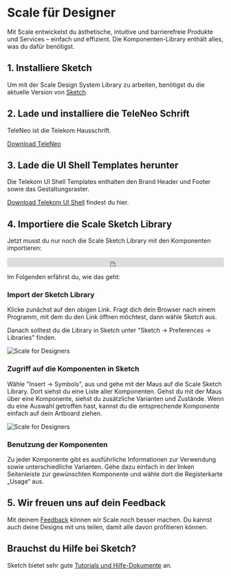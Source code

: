 # Scale für Designer

Mit Scale entwickelst du ästhetische, intuitive und barrierefreie Produkte und Services – einfach und effizient. Die Komponenten-Library enthält alles, was du dafür benötigst.

## 1. Installiere Sketch

Um mit der Scale Design System Library zu arbeiten, benötigst du die aktuelle Version von [Sketch](https://www.sketch.com/).

## 2. Lade und installiere die TeleNeo Schrift

TeleNeo ist die Telekom Hausschrift. 

[Download TeleNeo](https://www.brand-design.telekom.com/asset/font-0-teleneo/)

## 3. Lade die UI Shell Templates herunter

Die Telekom UI Shell Templates enthalten den Brand Header und Footer sowie das Gestaltungsraster. 

[Download Telekom UI Shell](https://www.brand-design.telekom.com/asset/web-component-kit-0-basis-design-brand-header-und-footer/) findest du hier.

## 4. Importiere die Scale Sketch Library

Jetzt musst du nur noch die Scale Sketch Library mit den Komponenten importieren:

<iframe src="https://www.brand-design.telekom.com/?tx_bdrss_sketchlibraryiframe[show]=1&no_cache=1"
name="SketchLibrary"
style="border: none;"
frameborder="0" marginheight="0px" marginwidth="0px" height="22px" width="100%">
</iframe>

Im Folgenden erfährst du, wie das geht:

### Import der Sketch Library

Klicke zunächst auf den obigen Link. Fragt dich dein Browser nach einem Programm, mit dem du den Link öffnen möchtest, dann wähle Sketch aus.

Danach solltest du die Library in Sketch unter "Sketch → Preferences → Libraries" finden.

![Scale for Designers](assets/1_setup/2_scale-for-designers/preferences.png)

### Zugriff auf die Komponenten in Sketch

Wähle "Insert → Symbols", aus und gehe mit der Maus auf die Scale Sketch Library. Dort siehst du eine Liste aller Komponenten. Gehst du mit der Maus über eine Komponente, siehst du zusätzliche Varianten und Zustände. Wenn du eine Auswahl getroffen hast, kannst du die entsprechende Komponente einfach auf dein Artboard ziehen.

![Scale for Designers](assets/1_setup/2_scale-for-designers/insert.png)

### Benutzung der Komponenten

Zu jeder Komponente gibt es ausführliche Informationen zur Verwendung sowie unterschiedliche Varianten. Gehe dazu einfach in der linken Seitenleiste zur gewünschten Komponente und wähle dort die Registerkarte „Usage“ aus.

## 5. Wir freuen uns auf dein Feedback

Mit deinem [Feedback](/story/community-your-feedback--page) können wir Scale noch besser machen. Du kannst auch deine Designs mit uns teilen, damit alle davon profitieren können.

## Brauchst du Hilfe bei Sketch?

Sketch bietet sehr gute [Tutorials und Hilfe-Dokumente](https://www.sketch.com/docs/) an.
